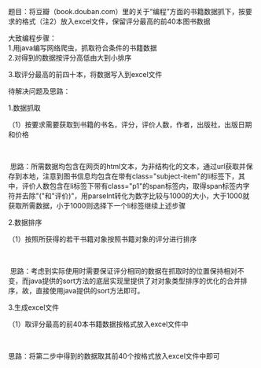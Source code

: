 题目：将豆瓣（book.douban.com）里的关于“编程”方面的书籍数据抓下，按要求的格式（注2）放入excel文件，保留评分最高的前40本图书数据

大致编程步骤：  
1.用java编写网络爬虫，抓取符合条件的书籍数据  
2.对得到的数据按评分高低由大到小排序
<p>3.取评分最高的前四十本，将数据写入到excel文件</p>

待解决问题及思路：
<p>1.数据抓取</p>
<p>（1）按要求需要获取到书籍的书名，评分，评价人数，作者，出版社，出版日期和价格</p>
   <p> 思路：所需数据均包含在网页的html文本，为非结构化的文本，通过url获取并保存到本地，注意到图书信息均包含在带有class="subject-item"的li标签下，其中，评价人数包含在li标签下带有class="p1"的span标签内，取得span标签内字符并去除"("和"评价)"，用parseInt转化为数字比较与1000的大小，大于1000就获取所需数据，小于1000则选择下一个li标签继续上述步骤</p>
<p>2.数据排序</p>
<p>（1）按照所获得的若干书籍对象按照书籍对象的评分进行排序</p>
   <p> 思路：考虑到实际使用时需要保证评分相同的数据在抓取时的位置保持相对不变，而java提供的sort方法的底层实现里提供了对对象类型排序的优化的合并排序，故，直接使用java提供的sort方法即可。</p>
<p>3.生成excel文件</p>
<p>（1）取评分最高的前40本书籍数据按格式放入excel文件中</p>
    <p>思路：将第二步中得到的数据取其前40个按格式放入excel文件中即可</p>
